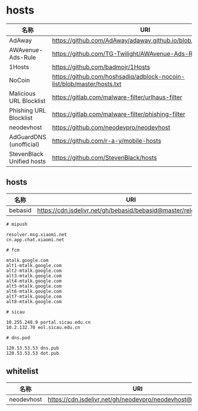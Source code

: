 # hosts

| 名称 | URI |
|-------|------|
| AdAway | https://github.com/AdAway/adaway.github.io/blob/master/hosts.txt |
| AWAvenue-Ads-Rule | https://github.com/TG-Twilight/AWAvenue-Ads-Rule |
| 1Hosts | https://github.com/badmojr/1Hosts |
| NoCoin | https://github.com/hoshsadiq/adblock-nocoin-list/blob/master/hosts.txt |
| Malicious URL Blocklist | https://gitlab.com/malware-filter/urlhaus-filter |
| Phishing URL Blocklist | https://gitlab.com/malware-filter/phishing-filter |
| neodevhost | https://github.com/neodevpro/neodevhost |
| AdGuardDNS (unofficial) | https://github.com/r-a-y/mobile-hosts |
| StevenBlack Unified hosts | https://github.com/StevenBlack/hosts |

## hosts

| 名称 | URI |
|-------|------|
| bebasid | https://cdn.jsdelivr.net/gh/bebasid/bebasid@master/releases/hosts |

```
# mipush

resolver.msg.xiaomi.net
cn.app.chat.xiaomi.net

# fcm

mtalk.google.com
alt1-mtalk.google.com
alt2-mtalk.google.com
alt3-mtalk.google.com
alt4-mtalk.google.com
alt5-mtalk.google.com
alt6-mtalk.google.com
alt7-mtalk.google.com
alt8-mtalk.google.com
```

```
# sicau

10.255.248.9 portal.sicau.edu.cn
10.2.132.70 eol.sicau.edu.cn

# dns.pod

120.53.53.53 dns.pub
120.53.53.53 dot.pub
```

## whitelist

| 名称 | URI |
|-------|------|
| neodevhost | https://cdn.jsdelivr.net/gh/neodevpro/neodevhost@master/allow |
